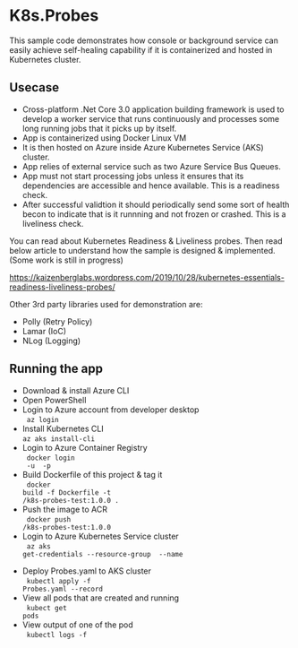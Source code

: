 # K8s.Probes

This sample code demonstrates how console or background service can easily achieve self-healing capability if it is containerized and hosted in Kubernetes cluster.

<h2>Usecase</h2>

- Cross-platform .Net Core 3.0 application building framework is used to develop a worker service that runs continuously and processes some long running jobs that it picks up by itself.
- App is containerized using Docker Linux VM
- It is then hosted on Azure inside Azure Kubernetes Service (AKS) cluster.
- App relies of external service such as two Azure Service Bus Queues.
- App must not start processing jobs unless it ensures that its dependencies are accessible and hence available. This is a readiness check.
- After successful validtion it should periodically send some sort of health becon to indicate that is it runnning and not frozen or crashed. This is a liveliness check.

You can read about Kubernetes Readiness & Liveliness probes. Then read below article to understand how the sample is designed & implemented. (Some work is still in progress)

https://kaizenberglabs.wordpress.com/2019/10/28/kubernetes-essentials-readiness-liveliness-probes/

Other 3rd party libraries used for demonstration are: 
- Polly (Retry Policy)
- Lamar (IoC) 
- NLog (Logging)

<h2>Running the app</h2>

- Download & install Azure CLI
- Open PowerShell
- Login to Azure account from developer desktop</br>
<code> az login </code>
- Install Kubernetes CLI</br>
<code >az aks install-cli </code>
- Login to Azure Container Registry</br>
<code> docker login <azurecontainerregistryname> -u <username> -p <password ></code>
- Build Dockerfile of this project & tag it</br>
<code> docker build -f Dockerfile -t <azurecontainerregistryname>/k8s-probes-test:1.0.0 . </code>
- Push the image to ACR</br>
<code> docker push <azurecontainerregistryname>/k8s-probes-test:1.0.0 </code>
- Login to Azure Kubernetes Service cluster</br>
<code> az aks get-credentials --resource-group <resourcegroupofakscluster> --name <aksclustername> </code>
- Deploy Probes.yaml to AKS cluster</br>
<code> kubectl apply -f Probes.yaml --record </code>
- View all pods that are created and running</br>
<code> kubect get pods </code>
- View output of one of the pod</br>
<code> kubectl logs -f <id of a pod> </code>
